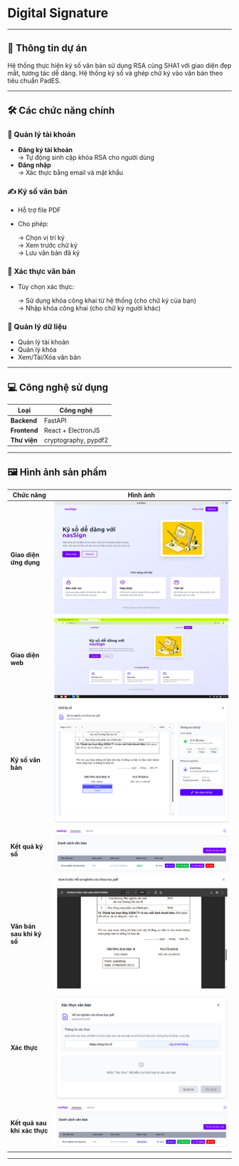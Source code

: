 # Digital Signature

---

## 📌 Thông tin dự án
Hệ thống thực hiện ký số văn bản sử dụng RSA cùng SHA1 với giao diện đẹp mắt, tương tác dễ dàng. Hệ thống ký số và ghép chữ ký vào văn bản theo tiêu chuẩn PadES.

---

## 🛠 Các chức năng chính

### 🔐 Quản lý tài khoản
- **Đăng ký tài khoản**  
  → Tự động sinh cặp khóa RSA cho người dùng
- **Đăng nhập**  
  → Xác thực bằng email và mật khẩu

### ✍️ Ký số văn bản
- Hỗ trợ file PDF
- Cho phép:

  → Chọn vị trí ký  
  → Xem trước chữ ký  
  → Lưu văn bản đã ký

### 🔎 Xác thực văn bản
- Tùy chọn xác thực:

  → Sử dụng khóa công khai từ hệ thống (cho chữ ký của bạn)  
  → Nhập khóa công khai (cho chữ ký người khác)

### 📂 Quản lý dữ liệu
- Quản lý tài khoản
- Quản lý khóa
- Xem/Tải/Xóa văn bản

---

## 💻 Công nghệ sử dụng

| Loại         | Công nghệ                  |
|--------------|----------------------------|
| **Backend**  | FastAPI                    |
| **Frontend** | React + ElectronJS         |
| **Thư viện** | cryptography, pypdf2       |

---

## 🖼️ Hình ảnh sản phẩm

| Chức năng | Hình ảnh |
|-----------|----------|
| **Giao diện ứng dụng** | ![App Interface](https://github.com/xuanndong/Signature/blob/9534f2cd846c0ba2c05939b13ecf7d64e7da497b/images/Screenshot%20from%202025-06-26%2012-05-53.png) |
| **Giao diện web** | ![Web Interface](https://github.com/xuanndong/Signature/blob/9534f2cd846c0ba2c05939b13ecf7d64e7da497b/images/Screenshot%20from%202025-06-26%2012-06-26.png) |
| **Ký số văn bản** | ![Signing](https://github.com/xuanndong/Signature/blob/9534f2cd846c0ba2c05939b13ecf7d64e7da497b/images/Screenshot%20from%202025-06-26%2012-07-19.png) |
| **Kết quả ký số** | ![Signed Doc](https://github.com/xuanndong/Signature/blob/9534f2cd846c0ba2c05939b13ecf7d64e7da497b/images/Screenshot%20from%202025-06-26%2012-07-54.png) |
| **Văn bản sau khi ký số** | ![signature file](https://github.com/xuanndong/Signature/blob/eba1bbdf44a6469f5c9a09ff827df9c3cf21f033/images/Screenshot%20from%202025-06-26%2012-08-45.png) |
| **Xác thực** | ![Verification](https://github.com/xuanndong/Signature/blob/9534f2cd846c0ba2c05939b13ecf7d64e7da497b/images/Screenshot%20from%202025-06-26%2012-09-29.png) |
| **Kết quả sau khi xác thực** | ![Veried Doc](https://github.com/xuanndong/Signature/blob/eba1bbdf44a6469f5c9a09ff827df9c3cf21f033/images/Screenshot%20from%202025-06-26%2012-10-05.png)

---

